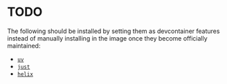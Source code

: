 # TODO

The following should be installed by setting them as devcontainer features instead of manually installing in the image
once they become officially maintained:

- [`uv`](https://github.com/astral-sh/uv/issues/8737)
- [`just`](https://github.com/casey/just/issues/2650)
- [`helix`](https://github.com/helix-editor/helix/discussions/10248)
